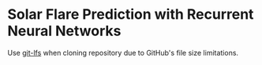 # Solar Flare Prediction with Recurrent Neural Networks

Use <a href="https://git-lfs.github.com/">git-lfs</a> when cloning repository due to GitHub's file size limitations. 
